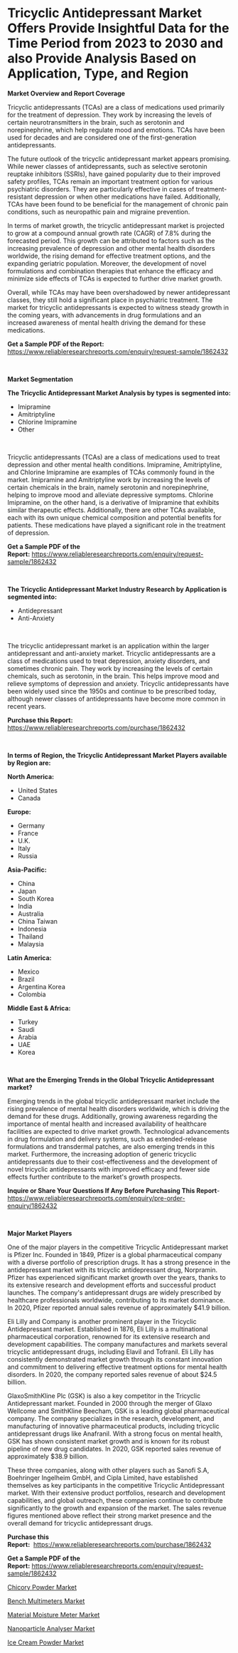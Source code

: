 <p><h1>Tricyclic Antidepressant Market Offers Provide Insightful Data for the Time Period from 2023 to 2030 and also Provide Analysis Based on Application, Type, and Region</h1></p><p><strong>Market Overview and Report Coverage</strong></p>
<p><p>Tricyclic antidepressants (TCAs) are a class of medications used primarily for the treatment of depression. They work by increasing the levels of certain neurotransmitters in the brain, such as serotonin and norepinephrine, which help regulate mood and emotions. TCAs have been used for decades and are considered one of the first-generation antidepressants.</p><p>The future outlook of the tricyclic antidepressant market appears promising. While newer classes of antidepressants, such as selective serotonin reuptake inhibitors (SSRIs), have gained popularity due to their improved safety profiles, TCAs remain an important treatment option for various psychiatric disorders. They are particularly effective in cases of treatment-resistant depression or when other medications have failed. Additionally, TCAs have been found to be beneficial for the management of chronic pain conditions, such as neuropathic pain and migraine prevention.</p><p>In terms of market growth, the tricyclic antidepressant market is projected to grow at a compound annual growth rate (CAGR) of 7.8% during the forecasted period. This growth can be attributed to factors such as the increasing prevalence of depression and other mental health disorders worldwide, the rising demand for effective treatment options, and the expanding geriatric population. Moreover, the development of novel formulations and combination therapies that enhance the efficacy and minimize side effects of TCAs is expected to further drive market growth.</p><p>Overall, while TCAs may have been overshadowed by newer antidepressant classes, they still hold a significant place in psychiatric treatment. The market for tricyclic antidepressants is expected to witness steady growth in the coming years, with advancements in drug formulations and an increased awareness of mental health driving the demand for these medications.</p></p>
<p><strong>Get a Sample PDF of the Report:</strong> <a href="https://www.reliableresearchreports.com/enquiry/request-sample/1862432">https://www.reliableresearchreports.com/enquiry/request-sample/1862432</a></p>
<p>&nbsp;</p>
<p><strong>Market Segmentation</strong></p>
<p><strong>The Tricyclic Antidepressant Market Analysis by types is segmented into:</strong></p>
<p><ul><li>Imipramine</li><li>Amitriptyline</li><li>Chlorine Imipramine</li><li>Other</li></ul></p>
<p>&nbsp;</p>
<p><p>Tricyclic antidepressants (TCAs) are a class of medications used to treat depression and other mental health conditions. Imipramine, Amitriptyline, and Chlorine Imipramine are examples of TCAs commonly found in the market. Imipramine and Amitriptyline work by increasing the levels of certain chemicals in the brain, namely serotonin and norepinephrine, helping to improve mood and alleviate depressive symptoms. Chlorine Imipramine, on the other hand, is a derivative of Imipramine that exhibits similar therapeutic effects. Additionally, there are other TCAs available, each with its own unique chemical composition and potential benefits for patients. These medications have played a significant role in the treatment of depression.</p></p>
<p><strong>Get a Sample PDF of the Report:</strong>&nbsp;<a href="https://www.reliableresearchreports.com/enquiry/request-sample/1862432">https://www.reliableresearchreports.com/enquiry/request-sample/1862432</a></p>
<p>&nbsp;</p>
<p><strong>The Tricyclic Antidepressant Market Industry Research by Application is segmented into:</strong></p>
<p><ul><li>Antidepressant</li><li>Anti-Anxiety</li></ul></p>
<p>&nbsp;</p>
<p><p>The tricyclic antidepressant market is an application within the larger antidepressant and anti-anxiety market. Tricyclic antidepressants are a class of medications used to treat depression, anxiety disorders, and sometimes chronic pain. They work by increasing the levels of certain chemicals, such as serotonin, in the brain. This helps improve mood and relieve symptoms of depression and anxiety. Tricyclic antidepressants have been widely used since the 1950s and continue to be prescribed today, although newer classes of antidepressants have become more common in recent years.</p></p>
<p><strong>Purchase this Report:</strong>&nbsp; <a href="https://www.reliableresearchreports.com/purchase/1862432">https://www.reliableresearchreports.com/purchase/1862432</a></p>
<p>&nbsp;</p>
<p><strong>In terms of Region, the Tricyclic Antidepressant Market Players available by Region are:</strong></p>
<p>
    <p> <strong> North America: </strong>
        <ul>
            <li>United States</li>
            <li>Canada</li>
        </ul>
        </p> 
    <p> <strong> Europe: </strong>
        <ul>
            <li>Germany</li>
            <li>France</li>
            <li>U.K.</li>
            <li>Italy</li>
            <li>Russia</li>
        </ul>
        </p> 
    <p> <strong> Asia-Pacific: </strong>
        <ul>
            <li>China</li>
            <li>Japan</li>
            <li>South Korea</li>
            <li>India</li>
            <li>Australia</li>
            <li>China Taiwan</li>
            <li>Indonesia</li>
            <li>Thailand</li>
            <li>Malaysia</li>
        </ul>
        </p> 
    <p> <strong> Latin America: </strong>
        <ul>
            <li>Mexico</li>
            <li>Brazil</li>
            <li>Argentina Korea</li>
            <li>Colombia</li>
        </ul>
        </p> 
    <p> <strong> Middle East & Africa: </strong>
        <ul>
            <li>Turkey</li>
            <li>Saudi</li>
            <li>Arabia</li>
            <li>UAE</li>
            <li>Korea</li>
        </ul>
    </p>
    </p>
<p>&nbsp;</p>
<p><strong>What are the Emerging Trends in the Global Tricyclic Antidepressant market?</strong></p>
<p><p>Emerging trends in the global tricyclic antidepressant market include the rising prevalence of mental health disorders worldwide, which is driving the demand for these drugs. Additionally, growing awareness regarding the importance of mental health and increased availability of healthcare facilities are expected to drive market growth. Technological advancements in drug formulation and delivery systems, such as extended-release formulations and transdermal patches, are also emerging trends in this market. Furthermore, the increasing adoption of generic tricyclic antidepressants due to their cost-effectiveness and the development of novel tricyclic antidepressants with improved efficacy and fewer side effects further contribute to the market's growth prospects.</p></p>
<p><strong>Inquire or Share Your Questions If Any Before Purchasing This Report</strong>- <a href="https://www.reliableresearchreports.com/enquiry/pre-order-enquiry/1862432">https://www.reliableresearchreports.com/enquiry/pre-order-enquiry/1862432</a></p>
<p>&nbsp;</p>
<p><strong>Major Market Players</strong></p>
<p><p>One of the major players in the competitive Tricyclic Antidepressant market is Pfizer Inc. Founded in 1849, Pfizer is a global pharmaceutical company with a diverse portfolio of prescription drugs. It has a strong presence in the antidepressant market with its tricyclic antidepressant drug, Norpramin. Pfizer has experienced significant market growth over the years, thanks to its extensive research and development efforts and successful product launches. The company's antidepressant drugs are widely prescribed by healthcare professionals worldwide, contributing to its market dominance. In 2020, Pfizer reported annual sales revenue of approximately $41.9 billion.</p><p>Eli Lilly and Company is another prominent player in the Tricyclic Antidepressant market. Established in 1876, Eli Lilly is a multinational pharmaceutical corporation, renowned for its extensive research and development capabilities. The company manufactures and markets several tricyclic antidepressant drugs, including Elavil and Tofranil. Eli Lilly has consistently demonstrated market growth through its constant innovation and commitment to delivering effective treatment options for mental health disorders. In 2020, the company reported sales revenue of about $24.5 billion.</p><p>GlaxoSmithKline Plc (GSK) is also a key competitor in the Tricyclic Antidepressant market. Founded in 2000 through the merger of Glaxo Wellcome and SmithKline Beecham, GSK is a leading global pharmaceutical company. The company specializes in the research, development, and manufacturing of innovative pharmaceutical products, including tricyclic antidepressant drugs like Anafranil. With a strong focus on mental health, GSK has shown consistent market growth and is known for its robust pipeline of new drug candidates. In 2020, GSK reported sales revenue of approximately $38.9 billion.</p><p>These three companies, along with other players such as Sanofi S.A, Boehringer Ingelheim GmbH, and Cipla Limited, have established themselves as key participants in the competitive Tricyclic Antidepressant market. With their extensive product portfolios, research and development capabilities, and global outreach, these companies continue to contribute significantly to the growth and expansion of the market. The sales revenue figures mentioned above reflect their strong market presence and the overall demand for tricyclic antidepressant drugs.</p></p>
<p><strong>Purchase this Report:</strong>&nbsp;&nbsp;<a href="https://www.reliableresearchreports.com/purchase/1862432">https://www.reliableresearchreports.com/purchase/1862432</a></p>
<p></p>
<p><strong>Get a Sample PDF of the Report:</strong>&nbsp;<a href="https://www.reliableresearchreports.com/enquiry/request-sample/1862432">https://www.reliableresearchreports.com/enquiry/request-sample/1862432</a></p>
<p><p><a href="https://medium.com/@taraktanay7654/chicory-powder-market-analysis-and-sze-forecasted-for-period-from-2023-to-2030-b248e18c2dbb">Chicory Powder Market</a></p><p><a href="https://medium.com/@reportprime01/bench-multimeters-market-share-evolution-and-market-growth-trends-2023-2030-2c85a96434fe">Bench Multimeters Market</a></p><p><a href="https://medium.com/@reportprime04/material-moisture-meter-market-research-report-its-history-and-forecast-2023-to-2030-e91bffe1036e">Material Moisture Meter Market</a></p><p><a href="https://medium.com/@reportprime03/nanoparticle-analyser-market-furnishes-information-on-market-share-market-trends-and-market-048288a3c0ab">Nanoparticle Analyser Market</a></p><p><a href="https://medium.com/@ryansai15420/ice-cream-powder-market-competitive-analysis-market-trends-and-forecast-to-2030-29df0f662567">Ice Cream Powder Market</a></p></p>